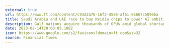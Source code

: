 ```yaml
---
external: true
url: https://www.ft.com/content/c93d2a76-16f3-4585-af61-86667c5090ba
title: Saudi Arabia and UAE race to buy Nvidia chips to power AI ambitions
description: Gulf nations acquire thousands of GPUs amid global shortage of semiconductors needed to build large language models.
date: 2023-08-14T20:00:05.108Z
icon: https://www.google.com/s2/favicons?domain=ft.com&sz=32
source: Financial Times
---
```

